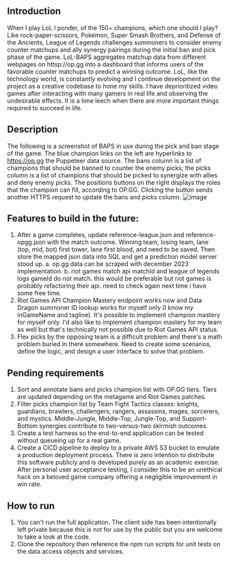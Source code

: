 ## Introduction
When I play LoL I ponder, of the 150+ champions, which one should I play?  Like rock-paper-scissors, Pokémon, Super Smash Brothers, and Defense of the Ancients, League of Legends challenges summoners to consider enemy counter matchups and ally synergy pairings during the initial ban and pick phase of the game.  LoL-BAPS aggregates matchup data from different webpages on httsp://op.gg into a dashboard that informs users of the favorable counter matchups to predict a winning outcome.  LoL, like the technology world, is constantly evolving and I continue development on the project as a creative codebase to hone my skills.  I have deprioritized video games after interacting with many gamers in real life and observing the undesirable effects.  It is a time leech when there are more important things required to succeed in life.  
## Description
The following is a screenshot of BAPS in use during the pick and ban stage of the game.  The blue champion links on the left are hyperlinks to https://op.gg the Puppeteer data source.  The bans column is a list of champions that should be banned to counter the enemy picks; the picks column is a list of champions that should be picked to synergize with allies and deny enemy picks.  The positions buttons on the right displays the roles that the champion can fill, according to OP.GG.  Clicking the button sends another HTTPS request to update the bans and picks column.
![image](https://github.com/ScoutingProbe/LoL-BAPS-Server/assets/6277124/4c678b68-6e97-40df-9509-b1b4160cb523)

## Features to build in the future:
1. After a game completes, update reference-league.json and reference-opgg.json with the match outcome.  Winning team, losing team, lane (top, mid, bot) first tower, lane first blood, and need to be saved. Then store the mapped json data into SQL and get a prediction model server stood up.
    a. op.gg data can be scraped with december 2023 implementation.
    b. riot games match api matchId and league of legends logs gameId do not match.  this would be preferable but riot games is probably refactoring their api.  need to check again next time i have some free time.
2. Riot Games API Champion Mastery endpoint works now and Data Dragon summoner ID lookup works for myself only (I know my inGameName and tagline).  It's possible to implement champion mastery for myself only.  I'd also like to implement champion mastery for my team as well but that's technically not possible due to Riot Games API status.  
3. Flex picks by the opposing team is a difficult problem and there's a math problem buried in there somewhere.  Need to create some scenarios, define the logic, and design a user interface to solve that problem.

## Pending requirements
1. Sort and annotate bans and picks champion list with OP.GG tiers.  Tiers are updated depending on the metagame and Riot Games patches.
2. Filter picks champion list by Team Fight Tactics classes: knights, guardians, brawlers, challengers, rangers, assassins, mages, sorcerers, and mystics.  Middle-Jungle, Middle-Top, Jungle-Top, and Support-Bottom synergies contribute to two-versus-two skirmish outcomes.
3. Create a test harness so the end-to-end application can be tested without queueing up for a real game.  
4. Create a CICD pipeline to deploy to a private AWS S3 bucket to emulate a production deployment process.  There is zero intention to distribute this software publicly and is developed purely as an academic exercise.  After personal user acceptance testing, I consider this to be an unethical hack on a beloved game company offering a negligible improvement in win rate.

## How to run
1.  You can't run the full application.  The client side has been intentionally left private because this is not for use by the public but you are welcome to take a look at the code.
2.  Clone the repository then reference the npm run scripts for unit tests on the data access objects and services.  
